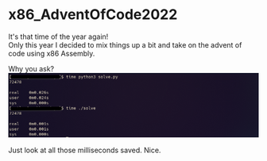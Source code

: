 # x86_AdventOfCode2022
It's that time of the year again!  
Only this year I decided to mix things up a bit and take on the advent of code using x86 Assembly.

Why you ask?  
![Why we do it](./speeeeeed.png)  

Just look at all those milliseconds saved. Nice.
